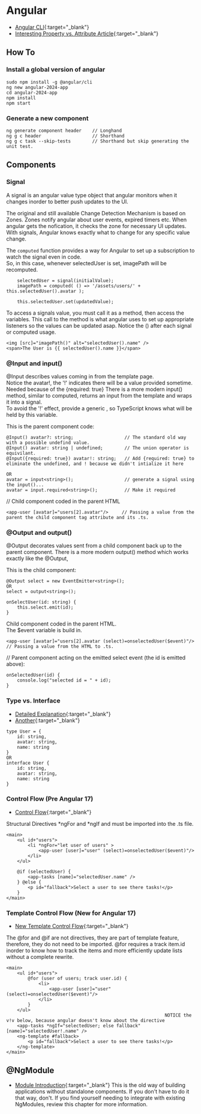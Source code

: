 # Angular

- [Angular CLI](https://angular.dev/tools/cli/){:target="_blank"}
- [Interesting Property vs. Attribute Article](https://jakearchibald.com/2024/attributes-vs-properties/){:target="_blank"}

## How To

### Install a global version of angular
``` 
sudo npm install -g @angular/cli
ng new angular-2024-app
cd angular-2024-app
npm install
npm start
```
### Generate a new component
```
ng generate component header    // Longhand
ng g c header                   // Shorthand
ng g c task --skip-tests        // Shorthand but skip generating the unit test.
```

## Components

### Signal
A signal is an angular value type object that angular monitors when it changes inorder to better push updates to the UI.

The original and still available Change Detection Mechanism is based on Zones. Zones notify angular about user events, 
expired timers etc. When angular gets the nofication, it checks the zone for necessary UI updates. With signals, Angular
knows exactly what to change for any specific value change.  

The ```computed``` function provides a way for Angular to set up a subscription to watch the signal even in code.  
So, in this case, whenever selectedUser is set, imagePath will be recomputed.

``` 
    selectedUser = signal(initialValue);
    imagePath = computed( () => '/assets/users/' + this.selectedUser().avatar );
    
    this.selectedUser.set(updatedValue);
```
To access a signals value, you must call it as a method, then access the variables. This call to the method is what
angular uses to set up appropriate listeners so the values can be updated asap. Notice the () after each signal or computed usage.
```
<img [src]="imagePath()" alt="selectedUser().name" />
<span>The User is {{ selectedUser().name }}</span>
```

### @Input and input()
@Input describes values coming in from the template page.  
Notice the avatar!, the '!' indicates there will be a value provided sometime. Needed because of the {required: true}
There is a more modern input() method, similar to computed, returns an input from the template and wraps it into a signal.  
To avoid the '!' effect, provide a generic <string>, so TypeScript knows what will be held by this variable.

This is the parent component code:
```
@Input() avatar?: string;                   // The standard old way with a possible undefind value.
@Input() avatar: string | undefined;        // The union operator is equivilant.
@Input({required: true}) avatar!: string;   // Add {required: true} to eliminate the undefined, and ! because we didn't intialize it here

OR
avatar = input<string>();                   // generate a signal using the input()...            
avatar = input.required<string>();          // Make it required
```

// Child component coded in the parent HTML
```
<app-user [avatar]="users[2].avatar"/>     // Passing a value from the parent the child component tag attribute and its .ts.
```

### @Output and output()
@Output decorates values sent from a child component back up to the parent component.
There is a more modern output() method which works exactly like the @Output, 

This is the child component:
```
@Output select = new EventEmitter<string>();
OR
select = output<string>();

onSelectUser(id: string) {
    this.select.emit(id);
}
```

Child component coded in the parent HTML.  
The $event variable is build in.
```
<app-user [avatar]="users[2].avatar (select)=onselectedUser($event)"/>     // Passing a value from the HTML to .ts.
```

// Parent component acting on the emitted select event (the id is emitted above):
``` 
onSelectedUser(id) {
    console.log("selected id = " + id);
}    
```

### Type vs. Interface
- [Detailed Explanation](https://stackoverflow.com/questions/37233735/interfaces-vs-types-in-typescript/52682220#52682220){:target="_blank"}
- [Another](https://medium.com/@martin_hotell/interface-vs-type-alias-in-typescript-2-7-2a8f1777af4c){:target="_blank"}
```
type User = {
    id: string,
    avatar: string,
    name: string
}
OR
interface User {
    id: string,
    avatar: string,
    name: string
}
```
### Control Flow (Pre Angular 17)
- [Control Flow](https://v16.angular.io/api/common/NgFor#description){:target="_blank"}

Structural Directives *ngFor and *ngIf and must be imported into the .ts file.
``` 
<main>
    <ul id+"users">
        <li *ngFor="let user of users" >
            <app-user [user]="user" (select)=onselectedUser($event)"/>
        </li>   
    </ul>

    @if (selectedUser) {
        <app-tasks [name]="selectedUser.name" />
    } @else {
        <p id="fallback">Select a user to see there tasks!</p>
    }
</main>
```


### Template Control Flow (New for Angular 17)
- [New Template Control Flow](https://angular.dev/guide/templates/control-flow){:target="_blank"}

The @for and @if are not directives, they are part of template feature, therefore, they do not need to be imported.
@for requires a track item.id inorder to know how to track the items and more efficiently update lists without a complete rewrite.
```
<main>
    <ul id+"users">
        @for (user of users; track user.id) {
            <li>
                <app-user [user]="user" (select)=onselectedUser($event)"/>
            </li>   
        }
    </ul>
                                                           NOTICE the v!v below, because angular doesn't know about the directive
    <app-tasks *ngIf="selectedUser; else fallback" [name]="selectedUser!.name" />
    <ng-template #fallback>
        <p id="fallback">Select a user to see there tasks!</p>
    </ng-template>
</main>
```

## @NgModule

- [Module Introduction](https://www.udemy.com/course/the-complete-guide-to-angular-2/learn/lecture/43797772#learning-tools){:target="_blank"}
This is the old way of building applications without standalone components. If you don't have to do it that way, don't. 
If you find yourself needing to integrate with existing NgModules, review this chapter for more information.
